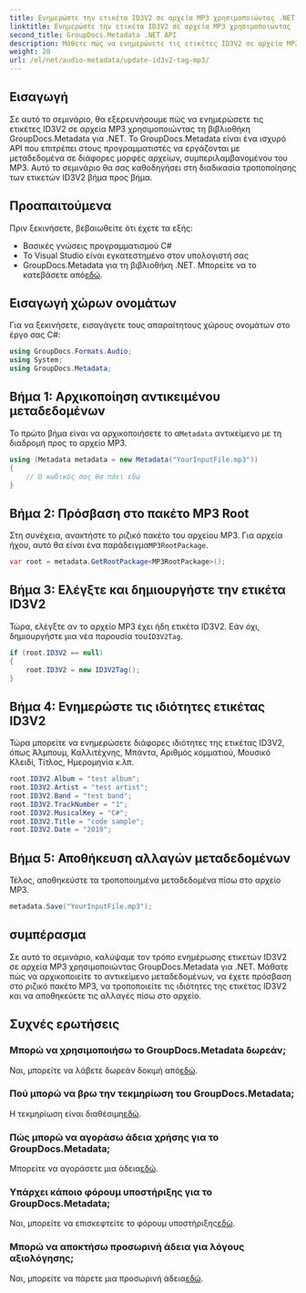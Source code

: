 ```yaml
---
title: Ενημερώστε την ετικέτα ID3V2 σε αρχεία MP3 χρησιμοποιώντας .NET
linktitle: Ενημερώστε την ετικέτα ID3V2 σε αρχεία MP3 χρησιμοποιώντας .NET
second_title: GroupDocs.Metadata .NET API
description: Μάθετε πώς να ενημερώνετε τις ετικέτες ID3V2 σε αρχεία MP3 χρησιμοποιώντας .NET με GroupDocs.Metadata για αποτελεσματική διαχείριση αρχείων.
weight: 20
url: /el/net/audio-metadata/update-id3v2-tag-mp3/
---
```

## Εισαγωγή
Σε αυτό το σεμινάριο, θα εξερευνήσουμε πώς να ενημερώσετε τις ετικέτες ID3V2 σε αρχεία MP3 χρησιμοποιώντας τη βιβλιοθήκη GroupDocs.Metadata για .NET. Το GroupDocs.Metadata είναι ένα ισχυρό API που επιτρέπει στους προγραμματιστές να εργάζονται με μεταδεδομένα σε διάφορες μορφές αρχείων, συμπεριλαμβανομένου του MP3. Αυτό το σεμινάριο θα σας καθοδηγήσει στη διαδικασία τροποποίησης των ετικετών ID3V2 βήμα προς βήμα.
## Προαπαιτούμενα
Πριν ξεκινήσετε, βεβαιωθείτε ότι έχετε τα εξής:
- Βασικές γνώσεις προγραμματισμού C#
- Το Visual Studio είναι εγκατεστημένο στον υπολογιστή σας
-  GroupDocs.Metadata για τη βιβλιοθήκη .NET. Μπορείτε να το κατεβάσετε από[εδώ](https://releases.groupdocs.com/metadata/net/).

## Εισαγωγή χώρων ονομάτων
Για να ξεκινήσετε, εισαγάγετε τους απαραίτητους χώρους ονομάτων στο έργο σας C#:
```csharp
using GroupDocs.Formats.Audio;
using System;
using GroupDocs.Metadata;
```
## Βήμα 1: Αρχικοποίηση αντικειμένου μεταδεδομένων
 Το πρώτο βήμα είναι να αρχικοποιήσετε το α`Metadata` αντικείμενο με τη διαδρομή προς το αρχείο MP3.
```csharp
using (Metadata metadata = new Metadata("YourInputFile.mp3"))
{
    // Ο κωδικός σας θα πάει εδώ
}
```
## Βήμα 2: Πρόσβαση στο πακέτο MP3 Root
 Στη συνέχεια, ανακτήστε το ριζικό πακέτο του αρχείου MP3. Για αρχεία ήχου, αυτό θα είναι ένα παράδειγμα`MP3RootPackage`.
```csharp
var root = metadata.GetRootPackage<MP3RootPackage>();
```
## Βήμα 3: Ελέγξτε και δημιουργήστε την ετικέτα ID3V2
 Τώρα, ελέγξτε αν το αρχείο MP3 έχει ήδη ετικέτα ID3V2. Εάν όχι, δημιουργήστε μια νέα παρουσία του`ID3V2Tag`.
```csharp
if (root.ID3V2 == null)
{
    root.ID3V2 = new ID3V2Tag();
}
```
## Βήμα 4: Ενημερώστε τις ιδιότητες ετικέτας ID3V2
Τώρα μπορείτε να ενημερώσετε διάφορες ιδιότητες της ετικέτας ID3V2, όπως Άλμπουμ, Καλλιτέχνης, Μπάντα, Αριθμός κομματιού, Μουσικό Κλειδί, Τίτλος, Ημερομηνία κ.λπ.
```csharp
root.ID3V2.Album = "test album";
root.ID3V2.Artist = "test artist";
root.ID3V2.Band = "test band";
root.ID3V2.TrackNumber = "1";
root.ID3V2.MusicalKey = "C#";
root.ID3V2.Title = "code sample";
root.ID3V2.Date = "2019";
```
## Βήμα 5: Αποθήκευση αλλαγών μεταδεδομένων
Τέλος, αποθηκεύστε τα τροποποιημένα μεταδεδομένα πίσω στο αρχείο MP3.
```csharp
metadata.Save("YourInputFile.mp3");
```

## συμπέρασμα
Σε αυτό το σεμινάριο, καλύψαμε τον τρόπο ενημέρωσης ετικετών ID3V2 σε αρχεία MP3 χρησιμοποιώντας GroupDocs.Metadata για .NET. Μάθατε πώς να αρχικοποιείτε το αντικείμενο μεταδεδομένων, να έχετε πρόσβαση στο ριζικό πακέτο MP3, να τροποποιείτε τις ιδιότητες της ετικέτας ID3V2 και να αποθηκεύετε τις αλλαγές πίσω στο αρχείο.

## Συχνές ερωτήσεις
### Μπορώ να χρησιμοποιήσω το GroupDocs.Metadata δωρεάν;
 Ναι, μπορείτε να λάβετε δωρεάν δοκιμή από[εδώ](https://releases.groupdocs.com/).
### Πού μπορώ να βρω την τεκμηρίωση του GroupDocs.Metadata;
 Η τεκμηρίωση είναι διαθέσιμη[εδώ](https://tutorials.groupdocs.com/metadata/net/).
### Πώς μπορώ να αγοράσω άδεια χρήσης για το GroupDocs.Metadata;
 Μπορείτε να αγοράσετε μια άδεια[εδώ](https://purchase.groupdocs.com/buy).
### Υπάρχει κάποιο φόρουμ υποστήριξης για το GroupDocs.Metadata;
 Ναι, μπορείτε να επισκεφτείτε το φόρουμ υποστήριξης[εδώ](https://forum.groupdocs.com/c/metadata/14).
### Μπορώ να αποκτήσω προσωρινή άδεια για λόγους αξιολόγησης;
 Ναι, μπορείτε να πάρετε μια προσωρινή άδεια[εδώ](https://purchase.groupdocs.com/temporary-license/).